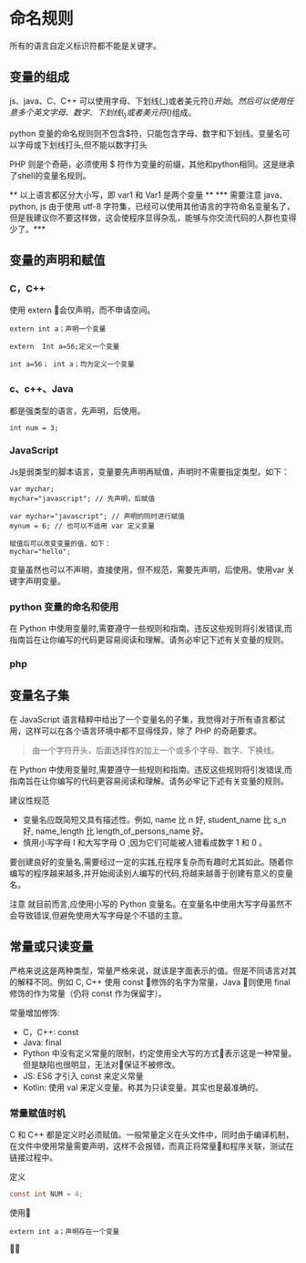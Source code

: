 # 命名规则
所有的语言自定义标识符都不能是关键字。

## 变量的组成

js、java、C、C++ 可以使用字母、下划线(_)或者美元符($)开始。
然后可以使用任意多个英文字母、数字、下划线(_)或者美元符($)组成。

python 变量的命名规则则不包含$符，只能包含字母、数字和下划线。变量名可以字母或下划线打头,但不能以数字打头

PHP 则是个奇葩，必须使用 $ 符作为变量的前缀，其他和python相同。这是继承了shell的变量名规则。

** 以上语言都区分大小写，即 var1 和 Var1 是两个变量 **
*** 需要注意 java、python, js 由于使用 utf-8 字符集，已经可以使用其他语言的字符命名变量名了，但是我建议你不要这样做，这会使程序显得杂乱，能够与你交流代码的人群也变得少了。***

## 变量的声明和赋值

### C，C++
使用 extern 会仅声明，而不申请空间。

```
extern int a；声明一个变量

extern  Int a=56;定义一个变量

int a=56； int a；均为定义一个变量
```


### c、c++、Java

都是强类型的语言，先声明，后使用。
```
int num = 3;
```

### JavaScript

Js是弱类型的脚本语言，变量要先声明再赋值，声明时不需要指定类型。如下：
```
var mychar;
mychar="javascript"; // 先声明，后赋值

var mychar="javascript"; // 声明的同时进行赋值
mynum = 6; // 也可以不适用 var 定义变量

赋值后可以改变变量的值，如下：
mychar="hello";
```

变量虽然也可以不声明，直接使用，但不规范，需要先声明，后使用。使用var 关键字声明变量。

### python 变量的命名和使用

在 Python 中使用变量时,需要遵守一些规则和指南。违反这些规则将引发错误,而指南旨在让你编写的代码更容易阅读和理解。请务必牢记下述有关变量的规则。



### php

## 变量名子集
在 JavaScript 语言精粹中给出了一个变量名的子集，我觉得对于所有语言都试用，这样可以在各个语言环境中都不显得怪异，除了 PHP 的奇葩要求。

> 由一个字符开头，后面选择性的加上一个或多个字母、数字、下换线。


在 Python 中使用变量时,需要遵守一些规则和指南。违反这些规则将引发错误,而指南旨在让你编写的代码更容易阅读和理解。请务必牢记下述有关变量的规则。

建议性规范
- 变量名应既简短又具有描述性。例如, name 比 n 好, student_name 比 s_n 好, name_length 比 length_of_persons_name 好。
- 慎用小写字母 l 和大写字母 O ,因为它们可能被人错看成数字 1 和 0 。

要创建良好的变量名,需要经过一定的实践,在程序复杂而有趣时尤其如此。随着你编写的程序越来越多,并开始阅读别人编写的代码,将越来越善于创建有意义的变量名。

注意  就目前而言,应使用小写的 Python 变量名。在变量名中使用大写字母虽然不会导致错误,但避免使用大写字母是个不错的主意。

## 常量或只读变量

严格来说这是两种类型，常量严格来说，就该是字面表示的值。但是不同语言对其的解释不同。例如 C, C++ 使用 const 修饰的名字为常量，Java 则使用 final 修饰的作为常量（仍将 const 作为保留字）。

常量增加修饰:
- C，C++: const
- Java: final
- Python 中没有定义常量的限制，约定使用全大写的方式表示这是一种常量。但是缺陷也很明显，无法对保证不被修改。
- JS: ES6 才引入 const 来定义常量
- Kotlin: 使用 val 来定义变量。称其为只读变量。其实也是最准确的。

### 常量赋值时机

C 和 C++ 都是定义时必须赋值。一般常量定义在头文件中，同时由于编译机制，在文件中使用常量需要声明，这样不会报错，而真正将常量和程序关联，测试在链接过程中。

定义
```c
const int NUM = 4;
```

使用
```
extern int a；声明存在一个变量

```





